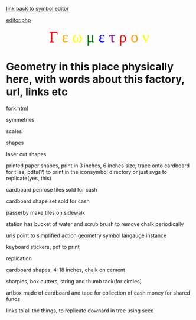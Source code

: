 [link back to symbol editor](index.html)

[editor.php](editor.php)

<div style = "font-size:3em;font-family:times;text-align:center;width:100%">
    <span style = "color:red">&#x0393;</span>
    <span style = "color:orange">&#x03b5;</span>
    <span style = "color:yellow">&#x03c9;</span>
    <span style = "color:green">&#x03bc;</span>
    <span style = "color:blue">&#x03b5;</span>
    <span style = "color:purple">&#x03c4;</span>
    <span style = "color:red">&#x03c1;</span>
    <span style = "color:orange">&#x03bf;</span>
    <span style = "color:yellow">&#x03bd;</span>
</div>

# Geometry in this place physically here, with words about this factory, url, links etc


[fork.html](fork.html)

symmetries

scales

shapes

laser cut shapes

printed paper shapes, print in 3 inches, 6 inches size, trace onto cardboard for tiles, pdfs(?) to print in the iconsymbol directory or just svgs to replicate(yes, this)

cardboard penrose tiles sold for cash

cardboard shape set sold for cash

passerby make tiles on sidewalk

station has bucket of water and scrub brush to remove chalk periodically

urls point to simplified action geometry symbol langauge instance

keyboard stickers, pdf to print

replication

cardboard shapes, 4-18 inches, chalk on cement

sharpies, box cutters, string and thumb tack(for circles)

artbox made of cardboard and tape for collection of cash money for shared funds

links to all the things, to replicate downard in tree using seed

